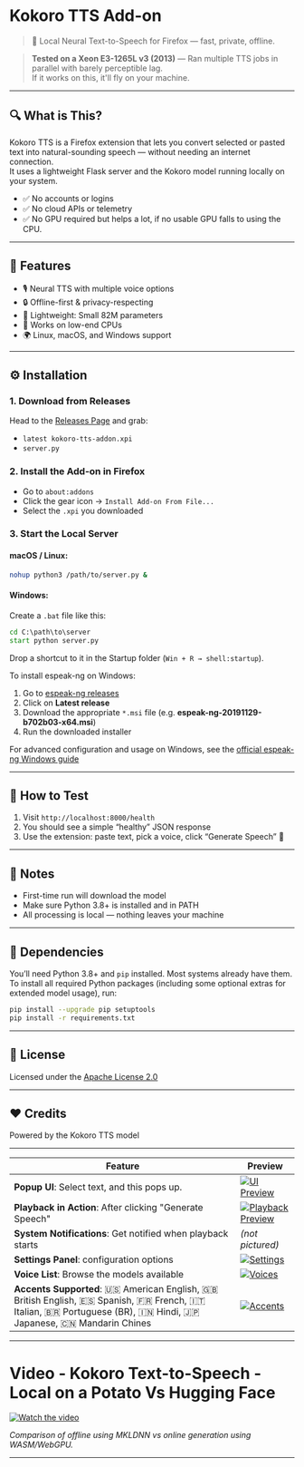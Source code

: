 # Kokoro TTS Add-on

> 🧠 Local Neural Text-to-Speech for Firefox — fast, private, offline.

> **Tested on a Xeon E3-1265L v3 (2013)** — Ran multiple TTS jobs in parallel with barely perceptible lag.  
> If it works on this, it'll fly on your machine.

---

## 🔍 What is This?

Kokoro TTS is a Firefox extension that lets you convert selected or pasted text into natural-sounding speech — without needing an internet connection.  
It uses a lightweight Flask server and the Kokoro model running locally on your system.

- ✅ No accounts or logins
- ✅ No cloud APIs or telemetry
- ✅ No GPU required but helps a lot, if no usable GPU falls to using the CPU.

---

## 🚀 Features

- 🎙️ Neural TTS with multiple voice options
- 🔒 Offline-first & privacy-respecting
- 🧊 Lightweight: Small 82M parameters
- 🥔 Works on low-end CPUs
- 🌍 Linux, macOS, and Windows support

---

## ⚙️ Installation

### 1. Download from Releases

Head to the [Releases Page](https://github.com/pinguy/kokoro-tts-addon/releases) and grab:

- `latest kokoro-tts-addon.xpi`
- `server.py`

### 2. Install the Add-on in Firefox

- Go to `about:addons`
- Click the gear icon → `Install Add-on From File...`
- Select the `.xpi` you downloaded

### 3. Start the Local Server

#### macOS / Linux:
```bash
nohup python3 /path/to/server.py &
```

#### Windows:
Create a `.bat` file like this:
```bat
cd C:\path\to\server
start python server.py
```
Drop a shortcut to it in the Startup folder (`Win + R → shell:startup`).

To install espeak-ng on Windows:
1. Go to [espeak-ng releases](https://github.com/espeak-ng/espeak-ng/releases)
2. Click on **Latest release**
3. Download the appropriate `*.msi` file (e.g. **espeak-ng-20191129-b702b03-x64.msi**)
4. Run the downloaded installer

For advanced configuration and usage on Windows, see the [official espeak-ng Windows guide](https://github.com/espeak-ng/espeak-ng/blob/master/docs/guide.md)

---

## 🧪 How to Test

1. Visit `http://localhost:8000/health`  
2. You should see a simple “healthy” JSON response
3. Use the extension: paste text, pick a voice, click “Generate Speech” 🎉

---

## 📌 Notes

- First-time run will download the model
- Make sure Python 3.8+ is installed and in PATH
- All processing is local — nothing leaves your machine

---

## 🧩 Dependencies

You’ll need Python 3.8+ and `pip` installed. Most systems already have them.  
To install all required Python packages (including some optional extras for extended model usage), run:

```bash
pip install --upgrade pip setuptools
pip install -r requirements.txt
```

---

## 📄 License

Licensed under the [Apache License 2.0](LICENSE)

---

## ❤️ Credits

Powered by the Kokoro TTS model

---

| Feature                                                          | Preview                                                                                 |
| ---------------------------------------------------------------- | --------------------------------------------------------------------------------------- |
| **Popup UI**: Select text, and this pops up.              | [![UI Preview](https://i.imgur.com/zXvETFV.png)](https://i.imgur.com/zXvETFV.png)       |
| **Playback in Action**: After clicking "Generate Speech"         | [![Playback Preview](https://i.imgur.com/STeXJ78.png)](https://i.imgur.com/STeXJ78.png) |
| **System Notifications**: Get notified when playback starts      | *(not pictured)*                                             |
| **Settings Panel**: configuration options         | [![Settings](https://i.imgur.com/wNOgrnZ.png)](https://i.imgur.com/wNOgrnZ.png)         |
| **Voice List**: Browse the models available                      | [![Voices](https://i.imgur.com/3fTutUR.png)](https://i.imgur.com/3fTutUR.png)           |
| **Accents Supported**: 🇺🇸 American English, 🇬🇧 British English, 🇪🇸 Spanish, 🇫🇷 French, 🇮🇹 Italian, 🇧🇷 Portuguese (BR), 🇮🇳 Hindi, 🇯🇵 Japanese,  🇨🇳 Mandarin Chines | [![Accents](https://i.imgur.com/lc7qgYN.png)](https://i.imgur.com/lc7qgYN.png)          |

---

# Video - Kokoro Text-to-Speech - Local on a Potato Vs Hugging Face 

[![Watch the video](https://img.youtube.com/vi/6AVZFwWllgU/hqdefault.jpg)](https://www.youtube.com/watch?v=6AVZFwWllgU)

*Comparison of offline using MKLDNN vs online generation using WASM/WebGPU.*

---
